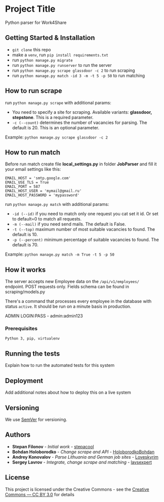 # Project Title

Python parser for Work4Share

## Getting Started & Installation

- ```git clone``` this repo
- make a ```venv```, run ```pip install requirements.txt```
- run ```python manage.py migrate```
- run ```python manage.py runserver``` to run the server
- run ```python manage.py scrape glassdoor -c 2``` to run scraping
- run ```python manage.py match -id 3 -m -t 5 -p 50``` to run matching

## How to run scrape
run ```python manage.py scrape``` with additional params:
* You need to specify a site for scraping. Available variants: **glassdoor, stepstone**. 
This is a required parameter.
* ```-c (--count)``` determines the number of vacancies for parsing. The default is 20. This is an optional parameter.

Example: ```python manage.py scrape glassdoor -c 2```

## How to run match
Before run match create file **local_settings.py** in folder **JobParser** and fill it your email settings like this:

    EMAIL_HOST = 'smtp.google.com'
    EMAIL_USE_TLS = True
    EMAIL_PORT = 587
    EMAIL_HOST_USER = 'mymail@gmail.ru'
    EMAIL_HOST_PASSWORD = 'mypassword'

run ```python manage.py match``` with additional params:
* ```-id (--id)``` if you need to match only one request you cat set it id. Or set to default=0 to match all requests.
* ```-m (--mail)``` if you need send mails. The default is False.
* ```-t (--top)``` maximum number of most suitable vacancies to found. The default is 10.
* ```-p (--percent)``` minimum percentage of suitable vacancies to found. The default is 70.

Example: ```python manage.py match -m True -t 5 -p 50```

## How it works

The server accepts new Employee data on the ```/api/v1/employees/``` endpoint. POST requests only. Fields schema can be found in scraping/models.py

There's a command that processes every employee in the database with status ```active```. It should be run on a minute basis in production.

ADMIN LOGIN:PASS - admin:admin123

### Prerequisites

```
Python 3, pip, virtualenv
```

## Running the tests

Explain how to run the automated tests for this system

## Deployment

Add additional notes about how to deploy this on a live system

## Versioning

We use [SemVer](http://semver.org/) for versioning.

## Authors

* **Stepan Filonov** - *Initial work* - [stepacool](https://github.com/stepacool)
* **Bohdan Holoborodko** - *Change scrape and API* - [HoloborodkoBohdan](https://github.com/HoloborodkoBohdan)
* **Andrey Konovalov** - *Parse Lithuania and German job sites* - [Loveskyrim](https://github.com/Loveskyrim)
* **Sergey Lavrov** - *Integrate, change scrape and matching* - [lavsexpert](https://github.com/lavsexpert)

## License

This project is licensed under the Creative Commons - see the [Creative Commons — CC BY 3.0](https://creativecommons.org/licenses/by/3.0/) for details

